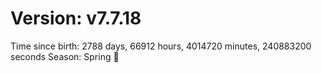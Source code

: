 # Version: v7.7.18
Time since birth: 2788 days, 66912 hours, 4014720 minutes, 240883200 seconds
Season: Spring 🌸
